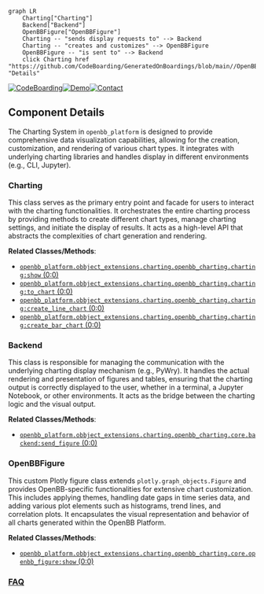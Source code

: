 ```mermaid
graph LR
    Charting["Charting"]
    Backend["Backend"]
    OpenBBFigure["OpenBBFigure"]
    Charting -- "sends display requests to" --> Backend
    Charting -- "creates and customizes" --> OpenBBFigure
    OpenBBFigure -- "is sent to" --> Backend
    click Charting href "https://github.com/CodeBoarding/GeneratedOnBoardings/blob/main//OpenBB/Charting.md" "Details"
```
[![CodeBoarding](https://img.shields.io/badge/Generated%20by-CodeBoarding-9cf?style=flat-square)](https://github.com/CodeBoarding/CodeBoarding)[![Demo](https://img.shields.io/badge/Try%20our-Demo-blue?style=flat-square)](https://www.codeboarding.org/demo)[![Contact](https://img.shields.io/badge/Contact%20us%20-%20contact@codeboarding.org-lightgrey?style=flat-square)](mailto:contact@codeboarding.org)

## Component Details

The Charting System in `openbb_platform` is designed to provide comprehensive data visualization capabilities, allowing for the creation, customization, and rendering of various chart types. It integrates with underlying charting libraries and handles display in different environments (e.g., CLI, Jupyter).

### Charting
This class serves as the primary entry point and facade for users to interact with the charting functionalities. It orchestrates the entire charting process by providing methods to create different chart types, manage charting settings, and initiate the display of results. It acts as a high-level API that abstracts the complexities of chart generation and rendering.


**Related Classes/Methods**:

- <a href="https://github.com/OpenBB-finance/OpenBB/blob/master/openbb_platform/obbject_extensions/charting/openbb_charting/charting.py#L0-L0" target="_blank" rel="noopener noreferrer">`openbb_platform.obbject_extensions.charting.openbb_charting.charting:show` (0:0)</a>
- <a href="https://github.com/OpenBB-finance/OpenBB/blob/master/openbb_platform/obbject_extensions/charting/openbb_charting/charting.py#L0-L0" target="_blank" rel="noopener noreferrer">`openbb_platform.obbject_extensions.charting.openbb_charting.charting:to_chart` (0:0)</a>
- <a href="https://github.com/OpenBB-finance/OpenBB/blob/master/openbb_platform/obbject_extensions/charting/openbb_charting/charting.py#L0-L0" target="_blank" rel="noopener noreferrer">`openbb_platform.obbject_extensions.charting.openbb_charting.charting:create_line_chart` (0:0)</a>
- <a href="https://github.com/OpenBB-finance/OpenBB/blob/master/openbb_platform/obbject_extensions/charting/openbb_charting/charting.py#L0-L0" target="_blank" rel="noopener noreferrer">`openbb_platform.obbject_extensions.charting.openbb_charting.charting:create_bar_chart` (0:0)</a>


### Backend
This class is responsible for managing the communication with the underlying charting display mechanism (e.g., PyWry). It handles the actual rendering and presentation of figures and tables, ensuring that the charting output is correctly displayed to the user, whether in a terminal, a Jupyter Notebook, or other environments. It acts as the bridge between the charting logic and the visual output.


**Related Classes/Methods**:

- <a href="https://github.com/OpenBB-finance/OpenBB/blob/master/openbb_platform/obbject_extensions/charting/openbb_charting/core/backend.py#L0-L0" target="_blank" rel="noopener noreferrer">`openbb_platform.obbject_extensions.charting.openbb_charting.core.backend:send_figure` (0:0)</a>


### OpenBBFigure
This custom Plotly figure class extends `plotly.graph_objects.Figure` and provides OpenBB-specific functionalities for extensive chart customization. This includes applying themes, handling date gaps in time series data, and adding various plot elements such as histograms, trend lines, and correlation plots. It encapsulates the visual representation and behavior of all charts generated within the OpenBB Platform.


**Related Classes/Methods**:

- <a href="https://github.com/OpenBB-finance/OpenBB/blob/master/openbb_platform/obbject_extensions/charting/openbb_charting/core/openbb_figure.py#L0-L0" target="_blank" rel="noopener noreferrer">`openbb_platform.obbject_extensions.charting.openbb_charting.core.openbb_figure:show` (0:0)</a>




### [FAQ](https://github.com/CodeBoarding/GeneratedOnBoardings/tree/main?tab=readme-ov-file#faq)